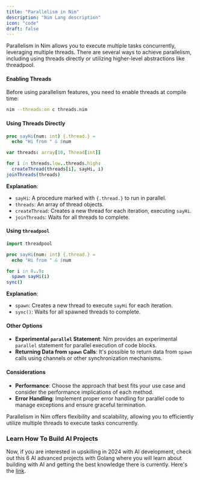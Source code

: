 ```yaml
---
title: "Parallelism in Nim"
description: "Nim Lang description"
icon: "code"
draft: false
---
```


Parallelism in Nim allows you to execute multiple tasks concurrently, leveraging multiple threads. There are several ways to achieve parallelism, including using threads directly or utilizing higher-level abstractions like threadpool.

#### Enabling Threads

Before using parallelism features, you need to enable threads at compile time:

```bash
nim --threads:on c threads.nim
```

#### Using Threads Directly

```nim
proc sayHi(num: int) {.thread.} =
  echo "Hi from " & $num

var threads: array[10, Thread[int]]

for i in threads.low..threads.high:
  createThread(threads[i], sayHi, i)
joinThreads(threads)
```

**Explanation**:

- `sayHi`: A procedure marked with `{.thread.}` to run in parallel.
- `threads`: An array of thread objects.
- `createThread`: Creates a new thread for each iteration, executing `sayHi`.
- `joinThreads`: Waits for all threads to complete.

#### Using `threadpool`

```nim
import threadpool

proc sayHi(num: int) {.thread.} =
  echo "Hi from " & $num

for i in 0..9:
  spawn sayHi(i)
sync()
```

**Explanation**:

- `spawn`: Creates a new thread to execute `sayHi` for each iteration.
- `sync()`: Waits for all spawned threads to complete.

#### Other Options

- **Experimental `parallel` Statement**: Nim provides an experimental `parallel` statement for parallel execution of code blocks.
- **Returning Data from `spawn` Calls**: It's possible to return data from `spawn` calls using channels or other synchronization mechanisms.

#### Considerations

- **Performance**: Choose the approach that best fits your use case and consider the performance implications of each method.
- **Error Handling**: Implement proper error handling for parallel code to manage exceptions and ensure graceful termination.

Parallelism in Nim offers flexibility and scalability, allowing you to efficiently utilize multiple threads to execute tasks concurrently.

### Learn How To Build AI Projects

Now, if you are interested in upskilling in 2024 with AI development, check out this 6 AI advanced projects with Golang where you will learn about building with AI and getting the best knowledge there is currently. Here's the [link](https://akhilsharmatech.gumroad.com/l/zgxqq).
